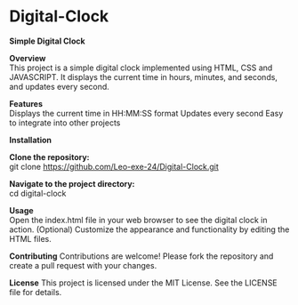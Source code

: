 # Digital-Clock
<B>Simple Digital Clock</B>

<B>Overview</B><br>
This project is a simple digital clock implemented using HTML, CSS and JAVASCRIPT. It displays the current time in hours, minutes, and seconds, and updates every second.

<B>Features</B><br>
Displays the current time in HH:MM:SS format
Updates every second
Easy to integrate into other projects

<B>Installation</B><br>

<B>Clone the repository:</B><br>
git clone https://github.com/Leo-exe-24/Digital-Clock.git

<B>Navigate to the project directory:</B><br>
cd digital-clock

<B>Usage</B><br>
Open the index.html file in your web browser to see the digital clock in action.
(Optional) Customize the appearance and functionality by editing the HTML files.

<B>Contributing</B>
Contributions are welcome! Please fork the repository and create a pull request with your changes.

<B>License</B>
This project is licensed under the MIT License. See the LICENSE file for details.
